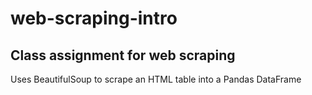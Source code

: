 # web-scraping-intro
## Class assignment for web scraping

Uses BeautifulSoup to scrape an HTML table into a Pandas DataFrame
